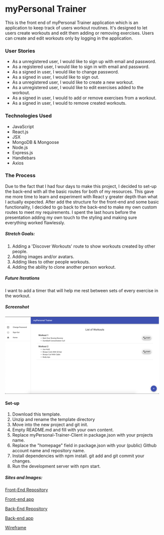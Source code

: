 # myPersonal Trainer

This is the front end of myPersonal Trainer application which is an application to keep track of users workout routines. It's designed to let users create workouts and edit them adding or removing exercises. Users can create and edit workouts only by logging in the application.

### User Stories
- As a unregistered user, I would like to sign up with email and password.
- As a registered user, I would like to sign in with email and password.
- As a signed in user, I would like to change password.
- As a signed in user, I would like to sign out.
- As a unregistered user, I would like to create a new workout.
- As a unregistered user, I would like to edit exercises added to the workout.
- As a signed in user, I would to add or remove exercises from a workout.
- As a signed in user, I would to remove created workouts.

### Technologies Used
- JavaScript
- React.js
- JSX
- MongoDB & Mongoose
- Node.js
- Express.js
- Handlebars
- Axios

### The Process

Due to the fact that I had four days to make this project, I decided to set-up the back-end with all the basic routes for both of my resources. This gave me more time to learn and experiment with React y greater depth than what I actually expected. After add the structure for the front-end and some basic functionality, I decided to go back to the back-end to make my own custom routes to meet my requirements. I spent the last hours before the presentation adding my own touch to the styling and making sure everything worked flawlessly.

##### Stretch Goals:
1. Adding a 'Discover Workouts' route to show workouts created by other people.
2. Adding images and/or avatars.
3. Adding likes to other people workouts.
4. Adding the ability to clone another person workout.

##### Future Iterations
I want to add a timer that will help me rest between sets of every exercise in the workout.

##### Screenshot
![screenshot](./public/screenshot.png)

#### Set-up
1. Download this template.
2. Unzip and rename the template directory
3. Move into the new project and git init.
4. Empty README.md and fill with your own content.
5. Replace myPersonal-Trainer-Client in package.json with your projects name.
6. Replace the "homepage" field in package.json with your (public) Github account name and repository name.
7. Install dependencies with npm install.
git add and git commit your changes.
8. Run the development server with npm start.

##### Sites and Images:

[Front-End Repository](https://github.com/kevinrosario/myPersonal-Trainer-Client)

[Front-end app](https://kevinrosario.github.io/myPersonal-Trainer-Client/)

[Back-End Repository](https://github.com/kevinrosario/myPersonal-Trainer-API)

[Back-end app](https://mypersonal-trainer.herokuapp.com/)

[Wireframe](https://imgur.com/p2kaWSt)
